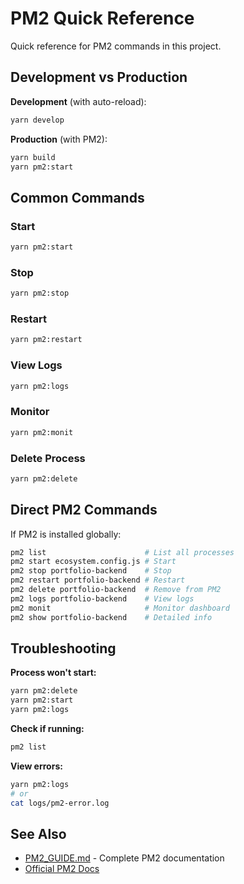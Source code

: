 # PM2 Quick Reference

Quick reference for PM2 commands in this project.

## Development vs Production

**Development** (with auto-reload):
```bash
yarn develop
```

**Production** (with PM2):
```bash
yarn build
yarn pm2:start
```

## Common Commands

### Start
```bash
yarn pm2:start
```

### Stop
```bash
yarn pm2:stop
```

### Restart
```bash
yarn pm2:restart
```

### View Logs
```bash
yarn pm2:logs
```

### Monitor
```bash
yarn pm2:monit
```

### Delete Process
```bash
yarn pm2:delete
```

## Direct PM2 Commands

If PM2 is installed globally:

```bash
pm2 list                      # List all processes
pm2 start ecosystem.config.js # Start
pm2 stop portfolio-backend    # Stop
pm2 restart portfolio-backend # Restart
pm2 delete portfolio-backend  # Remove from PM2
pm2 logs portfolio-backend    # View logs
pm2 monit                     # Monitor dashboard
pm2 show portfolio-backend    # Detailed info
```

## Troubleshooting

**Process won't start:**
```bash
yarn pm2:delete
yarn pm2:start
yarn pm2:logs
```

**Check if running:**
```bash
pm2 list
```

**View errors:**
```bash
yarn pm2:logs
# or
cat logs/pm2-error.log
```

## See Also

- [PM2_GUIDE.md](../PM2_GUIDE.md) - Complete PM2 documentation
- [Official PM2 Docs](https://pm2.keymetrics.io/)

